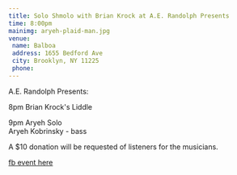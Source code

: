 ```yaml
---
title: Solo Shmolo with Brian Krock at A.E. Randolph Presents
time: 8:00pm
mainimg: aryeh-plaid-man.jpg
venue:
 name: Balboa
 address: 1655 Bedford Ave
 city: Brooklyn, NY 11225
 phone:
---
```

A.E. Randolph Presents:

8pm Brian Krock's Liddle

9pm Aryeh Solo  
Aryeh Kobrinsky - bass

A $10 donation will be requested of listeners for the musicians.

[fb event here](https://www.facebook.com/events/946220902205240/)
